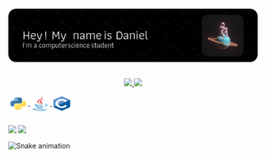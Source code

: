 <div align="center">
  
  ![Header](./github-header-image.png)
  
  ##
  
  <a href="https://github.com/danielsouzza">
  <img width="48.5%" src="https://github-readme-stats.vercel.app/api?username=danielsouzza&show_icons=true&theme=cobalt&include_all_commits=true&count_private=true"/>
  <img width="40.5%" src="https://github-readme-stats.vercel.app/api/top-langs/?username=danielsouzza&layout=compact&langs_count=7&theme=cobalt">
</div>
<div style="display: inline_block"><br>
  <img align="center" alt="Daniel-Python" height="30" width="40" src="https://raw.githubusercontent.com/devicons/devicon/master/icons/python/python-original.svg">
 <!-- <img align="center" alt="Daneil-HTML" height="30" width="40" src="https://raw.githubusercontent.com/devicons/devicon/master/icons/html5/html5-original.svg"> -->
  <img align="center" alt="Daniel-Java" height="30" width="40" src="https://raw.githubusercontent.com/devicons/devicon/master/icons/java/java-original.svg">
  <img align="center" alt="Daniel-C" height="30" width="40" src="https://raw.githubusercontent.com/devicons/devicon/master/icons/c/c-original.svg">
    <!--<img align="right" alt="Daniel-pic" height="150" style="border-radius:50px;" src="https://cdn.discordapp.com/attachments/950451463216316447/950451858995032114/rounded-in-photoretrica.png"> -->
</div>
 
    
##
    
<div>
  <a href="https://instagram.com/daniel.l.souzza" target="_blank"><img src="https://img.shields.io/badge/-Instagram-%23E4405F?style=for-the-badge&logo=instagram&logoColor=white" target="_blank"></a>
  <a href = "mailto:daniel.lima.souzza@gmail.com"><img src="https://img.shields.io/badge/-Gmail-%23333?style=for-the-badge&logo=gmail&logoColor=white" target="_blank"></a>
  
  ![Snake animation](https://github.com/danielsouzza/danielsouzza/blob/output/github-contribution-grid-snake.svg)
  
</div>
